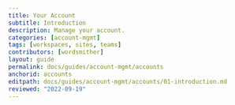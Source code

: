 ```yaml
---
title: Your Account
subtitle: Introduction
description: Manage your account.
categories: [account-mgmt]
tags: [workspaces, sites, teams]
contributors: [wordsmither]
layout: guide
permalink: docs/guides/account-mgmt/accounts
anchorid: accounts
editpath: docs/guides/account-mgmt/accounts/01-introduction.md
reviewed: "2022-09-19"
---
```


